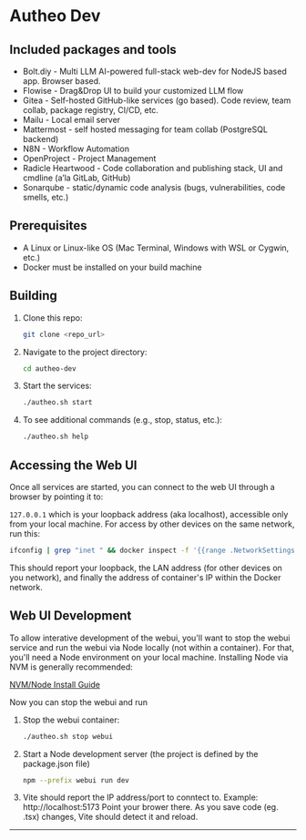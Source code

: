 # Autheo Dev

## Included packages and tools
- Bolt.diy - Multi LLM AI-powered full-stack web-dev for NodeJS based app.  Browser based.
- Flowise - Drag&Drop UI to build your customized LLM flow
- Gitea - Self-hosted GitHub-like services (go based).  Code review, team collab, package registry, CI/CD, etc.
- Mailu - Local email server
- Mattermost - self hosted messaging for team collab (PostgreSQL backend)
- N8N - Workflow Automation
- OpenProject - Project Management
- Radicle Heartwood - Code collaboration and publishing stack, UI and cmdline (a’la GitLab, GitHub)
- Sonarqube - static/dynamic code analysis (bugs, vulnerabilities, code smells, etc.)

## Prerequisites
- A Linux or Linux-like OS (Mac Terminal, Windows with WSL or Cygwin, etc.)
- Docker must be installed on your build machine

## Building
1. Clone this repo:
   ```sh
   git clone <repo_url>
   ```
2. Navigate to the project directory:
   ```sh
   cd autheo-dev
   ```
3. Start the services:
   ```sh
   ./autheo.sh start
   ```
4. To see additional commands (e.g., stop, status, etc.):
   ```sh
   ./autheo.sh help
   ```

## Accessing the Web UI
Once all services are started, you can connect to the web UI through a browser by pointing it to:

`127.0.0.1` which is your loopback address (aka localhost), accessible only from your local machine.
For access by other devices on the same network, run this:

```sh
ifconfig | grep "inet " && docker inspect -f '{{range .NetworkSettings.Networks}}{{.IPAddress}}{{end}}' autheo-devhub-webui
```

This should report your loopback, the LAN address (for other devices on you network), and finally the address of container's IP within the Docker network.

## Web UI Development
To allow interative development of the webui, you'll want to stop the webui service and run the webui via Node locally (not within a container).  For that, you'll need a Node environment on your local machine.  Installing Node via NVM is generally recommended:

[NVM/Node Install Guide](https://www.freecodecamp.org/news/node-version-manager-nvm-install-guide/)

Now you can stop the webui and run 
1. Stop the webui container:
   ```sh
   ./autheo.sh stop webui
   ```
2. Start a Node development server (the project is defined by the package.json file)
   ```sh
   npm --prefix webui run dev
   ```
3. Vite should report the IP address/port to conntect to.  Example: http://localhost:5173  Point your brower there.  As you save code (eg. .tsx) changes, Vite should detect it and reload.

---
